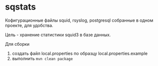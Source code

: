 # sqstats

Кофигурационные файлы squid, rsyslog, postgresql
собранные в одном проекте, для удобства.

Цель - хранение статистики squid3 в базе данных.

Для сборки 
1. создать файл local.properties
    по образцу local.properties.example
2. выполнить
`mvn clean package`



